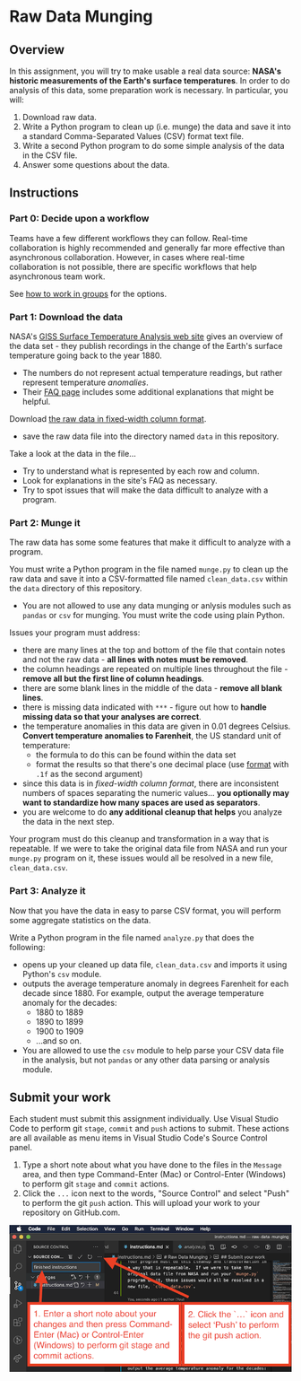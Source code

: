 # Raw Data Munging

## Overview
In this assignment, you will try to make usable a real data source: **NASA's historic measurements of the Earth's surface temperatures**.  In order to do analysis of this data, some preparation work is necessary.  In particular, you will:
1. Download raw data.
1. Write a Python program to clean up (i.e. munge) the data and save it into a standard Comma-Separated Values (CSV) format text file.
1. Write a second Python program to do some simple analysis of the data in the CSV file.
1. Answer some questions about the data.

## Instructions

### Part 0: Decide upon a workflow
Teams have a few different workflows they can follow.  Real-time collaboration is highly recommended and generally far more effective than asynchronous collaboration.  However, in cases where real-time collaboration is not possible, there are specific workflows that help asynchronous team work.  

See [how to work in groups](./how_to_work_in_groups.md) for the options.

### Part 1: Download the data
NASA's [GISS Surface Temperature Analysis web site](https://data.giss.nasa.gov/gistemp/) gives an overview of the data set - they publish recordings in the change of the Earth's surface temperature going back to the year 1880.  
- The numbers do not represent actual temperature readings, but rather represent temperature *anomalies*.
- Their [FAQ page](https://data.giss.nasa.gov/gistemp/faq/#q101) includes some additional explanations that might be helpful.

Download [the raw data in fixed-width column format](https://data.giss.nasa.gov/gistemp/tabledata_v4/GLB.Ts+dSST.txt).
- save the raw data file into the directory named `data` in this repository.

Take a look at the data in the file... 
- Try to understand what is represented by each row and column.  
- Look for explanations in the site's FAQ as necessary.
- Try to spot issues that will make the data difficult to analyze with a program.

### Part 2: Munge it
The raw data has some some features that make it difficult to analyze with a program. 

You must write a Python program in the file named `munge.py` to clean up the raw data and save it into a CSV-formatted file named `clean_data.csv` within the `data` directory of this repository.
- You are not allowed to use any data munging or anlysis modules such as `pandas` or `csv` for munging.  You must write the code using plain Python.

Issues your program must address:
- there are many lines at the top and bottom of the file that contain notes and not the raw data - **all lines with notes must be removed**.
- the column headings are repeated on multiple lines throughout the file - **remove all but the first line of column headings**.
- there are some blank lines in the middle of the data - **remove all blank lines**.
- there is missing data indicated with `***` - figure out how to **handle missing data so that your analyses are correct**.
- the temperature anomalies in this data are given in 0.01 degrees Celsius.  **Convert temperature anomalies to Farenheit**, the US standard unit of temperature:
    - the formula to do this can be found within the data set
    - format the results so that there's one decimal place (use [format](https://docs.python.org/3/library/functions.html#format) with `.1f` as the second argument)
- since this data is in *fixed-width column format*, there are inconsistent numbers of spaces separating the numeric values... **you optionally may want to standardize how many spaces are used as separators**.
- you are welcome to do **any additional cleanup that helps** you analyze the data in the next step.

Your program must do this cleanup and transformation in a way that is repeatable.  If we were to take the original data file from NASA and run your `munge.py` program on it, these issues would all be resolved in a new file, `clean_data.csv`.

### Part 3: Analyze it
Now that you have the data in easy to parse CSV format, you will perform some aggregate statistics on the data.

Write a Python program in the file named `analyze.py` that does the following:
- opens up your cleaned up data file, `clean_data.csv` and imports it using Python's `csv` module.
- outputs the average temperature anomaly in degrees Farenheit for each decade since 1880.  For example, output the average temperature anomaly for the decades:
    - 1880 to 1889
    - 1890 to 1899
    - 1900 to 1909
    - ...and so on.
- You are allowed to use the `csv` module to help parse your CSV data file in the analysis, but not `pandas` or any other data parsing or analysis module.

## Submit your work
Each student must submit this assignment individually.  Use Visual Studio Code to perform git `stage`,  `commit` and `push` actions to submit. These actions are all available as menu items in Visual Studio Code's Source Control panel.
1. Type a short note about what you have done to the files in the `Message` area, and then type Command-Enter (Mac) or Control-Enter (Windows) to perform git `stage` and `commit` actions.
1. Click the `...` icon next to the words, "Source Control" and select "Push" to perform the git `push` action.  This will upload your work to your repository on GitHub.com.

![Submit work from Visual Studio Code](./images/vscode_stage_commit_push.png)